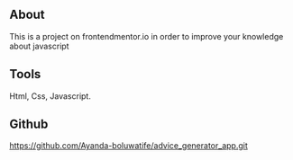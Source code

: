 ## About

This is a project on frontendmentor.io in order to improve your knowledge about javascript

## Tools

Html,
Css,
Javascript.

## Github

https://github.com/Ayanda-boluwatife/advice_generator_app.git